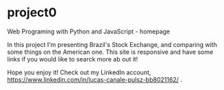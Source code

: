 # project0
Web Programing with Python and JavaScript - homepage

In this project I'm presenting Brazil's Stock
Exchange, and comparing with some things on the American one. This site is responsive and have some links if you would like to searck more ab out it!

Hope you enjoy it! Check out my LinkedIn account, https://www.linkedin.com/in/lucas-canale-pulsz-bb8021162/ .